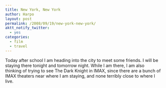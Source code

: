 ```yaml
---
title: New York, New York
author: Harpo
layout: post
permalink: /2008/09/19/new-york-new-york/
aktt_notify_twitter:
  - yes
categories:
  - film
  - travel
---
```

Today after school I am heading into the city to meet some friends. I will be staying there tonight and tomorrow night. While I am there, I am also thinking of trying to see The Dark Knight in IMAX, since there are a bunch of IMAX theaters near where I am staying, and none terribly close to where I live.